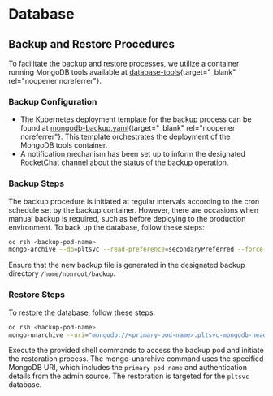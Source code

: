 # Database

## Backup and Restore Procedures

To facilitate the backup and restore processes, we utilize a container running MongoDB tools available at [database-tools](https://github.com/egose/database-tools){target="\_blank" rel="noopener noreferrer"}.

### Backup Configuration

-   The Kubernetes deployment template for the backup process can be found at [mongodb-backup.yaml](https://github.com/bcgov/platform-services-registry/blob/main/helm/main/templates/mongodb-backup.yaml){target="\_blank" rel="noopener noreferrer"}. This template orchestrates the deployment of the MongoDB tools container.
-   A notification mechanism has been set up to inform the designated RocketChat channel about the status of the backup operation.

### Backup Steps

The backup procedure is initiated at regular intervals according to the cron schedule set by the backup container. However, there are occasions when manual backup is required, such as before deploying to the production environment. To back up the database, follow these steps:

```sh
oc rsh <backup-pod-name>
mongo-archive --db=pltsvc --read-preference=secondaryPreferred --force-table-scan --cron=false
```

Ensure that the new backup file is generated in the designated backup directory `/home/nonroot/backup`.

### Restore Steps

To restore the database, follow these steps:

```sh
oc rsh <backup-pod-name>
mongo-unarchive --uri="mongodb://<primary-pod-name>.pltsvc-mongodb-headless/?authSource=admin" --db=pltsvc
```

Execute the provided shell commands to access the backup pod and initiate the restoration process. The mongo-unarchive command uses the specified MongoDB URI, which includes the `primary pod name` and authentication details from the admin source. The restoration is targeted for the `pltsvc` database.
